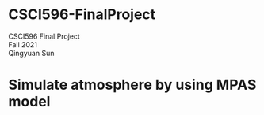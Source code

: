 # CSCI596-FinalProject
CSCI596 Final Project<br />
Fall 2021<br />
Qingyuan Sun<br />
# Simulate atmosphere by using MPAS model
